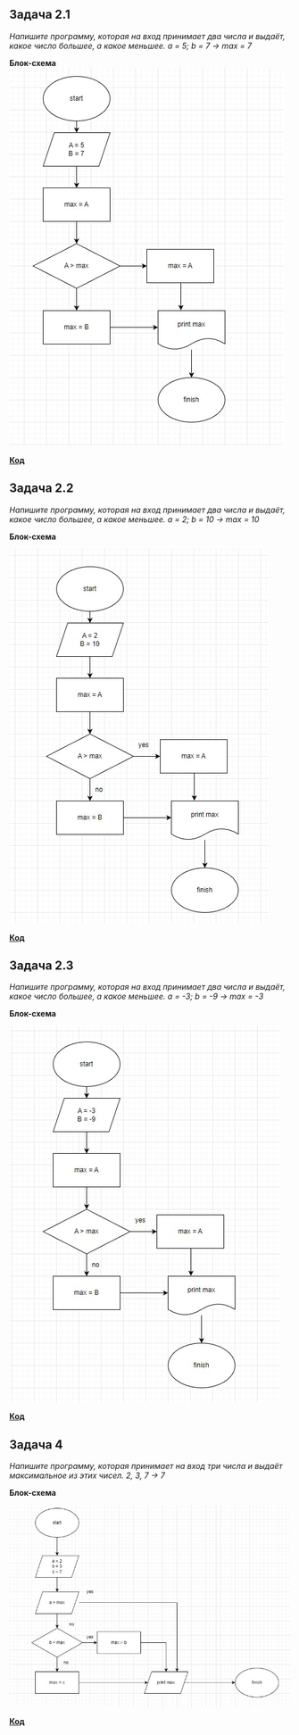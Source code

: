 ## Задача 2.1

*Напишите программу, которая на вход принимает два числа и выдаёт, какое число большее, а какое меньшее. a = 5; b = 7 -> max = 7*

**Блок-схема**
![Это блок-схема к задаче 2.1](task_2/blockdiagram.jpg)

**[Код](task_2/Program.cs)**

## Задача 2.2

*Напишите программу, которая на вход принимает два числа и выдаёт, какое число большее, а какое меньшее. a = 2; b = 10 -> max = 10*

**Блок-схема**

![Это блок-схема к задаче 2.2](task_2.2/blockdiagram2.2.jpg)

**[Код](task_2.2/Program.cs)**


## Задача 2.3

*Напишите программу, которая на вход принимает два числа и выдаёт, какое число большее, а какое меньшее. a = -3; b = -9 -> max = -3*

**Блок-схема**

![Это блок схема к задаче 2.3](task_2.3/blockdiagram2.3.jpg)

**[Код](task_2.3/Program.cs)**

## Задача 4

*Напишите программу, которая принимает на вход три числа и выдаёт максимальное из этих чисел. 2, 3, 7 -> 7*

**Блок-схема**

![Это блок-схема для задачи 4.1](task_4.1/blockdiagram4.1.jpg)

**[Код](task_4.1/Program.cs)**